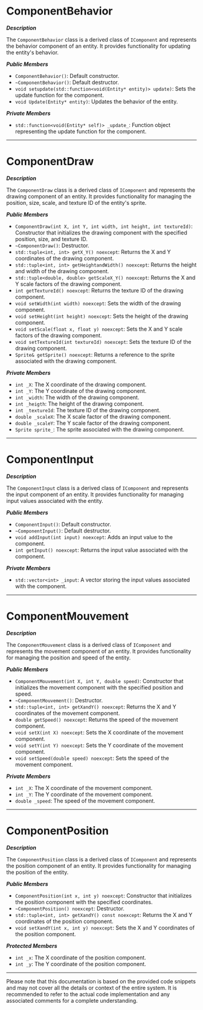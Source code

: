 # ComponentBehavior

***Description***

The `ComponentBehavior` class is a derived class of `IComponent` and represents the behavior component of an entity. It provides functionality for updating the entity's behavior.

***Public Members***

- `ComponentBehavior()`: Default constructor.
- `~ComponentBehavior()`: Default destructor.
- `void setupdate(std::function<void(Entity* entity)> update)`: Sets the update function for the component.
- `void Update(Entity* entity)`: Updates the behavior of the entity.

***Private Members***

- `std::function<void(Entity* self)> _update_`: Function object representing the update function for the component.

---

# ComponentDraw

***Description***

The `ComponentDraw` class is a derived class of `IComponent` and represents the drawing component of an entity. It provides functionality for managing the position, size, scale, and texture ID of the entity's sprite.

***Public Members***

- `ComponentDraw(int X, int Y, int width, int height, int textureId)`: Constructor that initializes the drawing component with the specified position, size, and texture ID.
- `~ComponentDraw()`: Destructor.
- `std::tuple<int, int> getX_Y() noexcept`: Returns the X and Y coordinates of the drawing component.
- `std::tuple<int, int> getHeightandWidth() noexcept`: Returns the height and width of the drawing component.
- `std::tuple<double, double> getScaleX_Y() noexcept`: Returns the X and Y scale factors of the drawing component.
- `int getTextureId() noexcept`: Returns the texture ID of the drawing component.
- `void setWidth(int width) noexcept`: Sets the width of the drawing component.
- `void setHeight(int height) noexcept`: Sets the height of the drawing component.
- `void setScale(float x, float y) noexcept`: Sets the X and Y scale factors of the drawing component.
- `void setTextureId(int textureId) noexcept`: Sets the texture ID of the drawing component.
- `Sprite& getSprite() noexcept`: Returns a reference to the sprite associated with the drawing component.

***Private Members***

- `int _X`: The X coordinate of the drawing component.
- `int _Y`: The Y coordinate of the drawing component.
- `int _width`: The width of the drawing component.
- `int _heigth`: The height of the drawing component.
- `int _textureId`: The texture ID of the drawing component.
- `double _scaleX`: The X scale factor of the drawing component.
- `double _scaleY`: The Y scale factor of the drawing component.
- `Sprite sprite_`: The sprite associated with the drawing component.

---

# ComponentInput

***Description***

The `ComponentInput` class is a derived class of `IComponent` and represents the input component of an entity. It provides functionality for managing input values associated with the entity.

***Public Members***

- `ComponentInput()`: Default constructor.
- `~ComponentInput()`: Default destructor.
- `void addInput(int input) noexcept`: Adds an input value to the component.
- `int getInput() noexcept`: Returns the input value associated with the component.

***Private Members***

- `std::vector<int> _input`: A vector storing the input values associated with the component.

---

# ComponentMouvement

***Description***

The `ComponentMouvement` class is a derived class of `IComponent` and represents the movement component of an entity. It provides functionality for managing the position and speed of the entity.

***Public Members***

- `ComponentMouvement(int X, int Y, double speed)`: Constructor that initializes the movement component with the specified position and speed.
- `~ComponentMouvement()`: Destructor.
- `std::tuple<int, int> getXandY() noexcept`: Returns the X and Y coordinates of the movement component.
- `double getSpeed() noexcept`: Returns the speed of the movement component.
- `void setX(int X) noexcept`: Sets the X coordinate of the movement component.
- `void setY(int Y) noexcept`: Sets the Y coordinate of the movement component.
- `void setSpeed(double speed) noexcept`: Sets the speed of the movement component.

***Private Members***

- `int _X`: The X coordinate of the movement component.
- `int _Y`: The Y coordinate of the movement component.
- `double _speed`: The speed of the movement component.

---

# ComponentPosition

***Description***

The `ComponentPosition` class is a derived class of `IComponent` and represents the position component of an entity. It provides functionality for managing the position of the entity.

***Public Members***

- `ComponentPosition(int x, int y) noexcept`: Constructor that initializes the position component with the specified coordinates.
- `~ComponentPosition() noexcept`: Destructor.
- `std::tuple<int, int> getXandY() const noexcept`: Returns the X and Y coordinates of the position component.
- `void setXandY(int x, int y) noexcept`: Sets the X and Y coordinates of the position component.

***Protected Members***

- `int _x`: The X coordinate of the position component.
- `int _y`: The Y coordinate of the position component.

---

Please note that this documentation is based on the provided code snippets and may not cover all the details or context of the entire system. It is recommended to refer to the actual code implementation and any associated comments for a complete understanding.